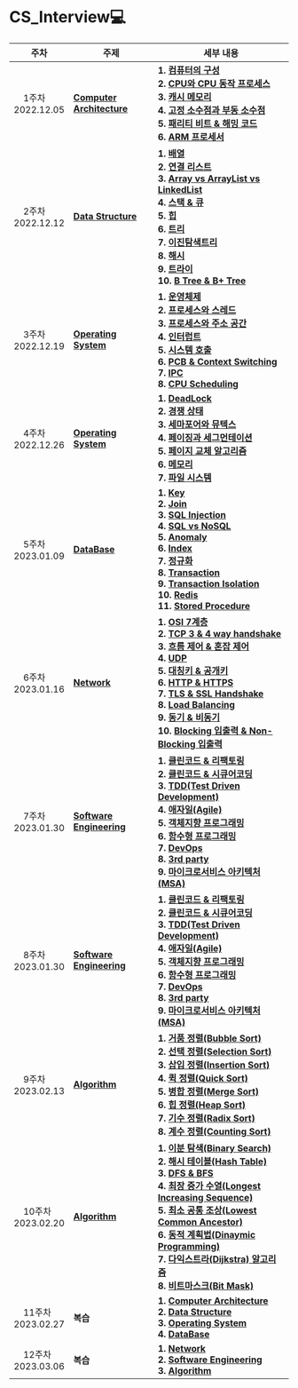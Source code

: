 # CS_Interview💻

<table>
	<thead>
		<tr>
			<th>주차</th>
			<th>주제</th>
			<th>세부 내용</th>
		</tr>
	</thead>
	<tbody>
		<tr>
			<td>&nbsp;&nbsp;&nbsp;&nbsp;1주차<br>2022.12.05</td>
			<td><strong><a href="https://github.com/hyeon-kyeong/CS_Interview/tree/main/Computer%20Architecture">Computer Architecture</a></strong></td>
			<td>
        <strong>1. <a href="https://github.com/hyeon-kyeong/CS_Interview/blob/main/Computer%20Architecture/%EC%BB%B4%ED%93%A8%ED%84%B0%EC%9D%98%20%EA%B5%AC%EC%84%B1.md">컴퓨터의 구성</a></strong><br>
				<strong>2. <a href="https://github.com/hyeon-kyeong/CS_Interview/blob/main/Computer%20Architecture/CPU%EC%99%80%20CPU%20%EB%8F%99%EC%9E%91%20%ED%94%84%EB%A1%9C%EC%84%B8%EC%8A%A4.md">CPU와 CPU 동작 프로세스</a></strong><br>
        <strong>3. <a href="https://github.com/hyeon-kyeong/CS_Interview/blob/main/Computer%20Architecture/%EC%BA%90%EC%8B%9C%20%EB%A9%94%EB%AA%A8%EB%A6%AC.md">캐시 메모리</a></strong><br>
				<strong>4. <a href="https://github.com/hyeon-kyeong/CS_Interview/blob/main/Computer%20Architecture/%EA%B3%A0%EC%A0%95%20%EC%86%8C%EC%88%98%EC%A0%90%EA%B3%BC%20%EB%B6%80%EB%8F%99%20%EC%86%8C%EC%88%98%EC%A0%90.md">고정 소수점과 부동 소수점</a></strong><br>
				<strong>5. <a href="https://github.com/hyeon-kyeong/CS_Interview/blob/main/Computer%20Architecture/%ED%8C%A8%EB%A6%AC%ED%8B%B0%20%EB%B9%84%ED%8A%B8%20%26%20%ED%95%B4%EB%B0%8D%20%EC%BD%94%EB%93%9C.md">패리티 비트 & 해밍 코드</a></strong><br>
        <strong>6. <a href="https://github.com/hyeon-kyeong/CS_Interview/blob/main/Computer%20Architecture/ARM%20%ED%94%84%EB%A1%9C%EC%84%B8%EC%84%9C.md">ARM 프로세서</a></strong>
			</td>
		</tr>
		<tr>
			<td>&nbsp;&nbsp;&nbsp;&nbsp;2주차<br>2022.12.12</td>
			<td><strong><a href="https://github.com/hyeon-kyeong/CS_Interview/tree/main/Data%20Structure">Data Structure</a></strong></td>
			<td>
        <strong>1. <a href="https://github.com/hyeon-kyeong/CS_Interview/blob/main/Data%20Structure/%EB%B0%B0%EC%97%B4.md">배열</a></strong><br>
				<strong>2. <a href="https://github.com/hyeon-kyeong/CS_Interview/blob/main/Data%20Structure/%EC%97%B0%EA%B2%B0%20%EB%A6%AC%EC%8A%A4%ED%8A%B8.md">연결 리스트</a></strong><br>
				<strong>3. <a href="https://github.com/hyeon-kyeong/CS_Interview/blob/main/Data%20Structure/Array%20vs%20ArrayList%20vs%20LinkedList.md">Array vs ArrayList vs LinkedList</a></strong><br>
				<strong>4. <a href="https://github.com/hyeon-kyeong/CS_Interview/blob/main/Data%20Structure/%EC%8A%A4%ED%83%9D%20%26%20%ED%81%90.md">스택 & 큐</a></strong><br>
				<strong>5. <a href="https://github.com/hyeon-kyeong/CS_Interview/blob/main/Data%20Structure/%ED%9E%99.md">힙</a></strong><br>
				<strong>6. <a href="https://github.com/hyeon-kyeong/CS_Interview/blob/main/Data%20Structure/%ED%8A%B8%EB%A6%AC.md">트리</a></strong><br>
				<strong>7. <a href="https://github.com/hyeon-kyeong/CS_Interview/blob/main/Data%20Structure/%EC%9D%B4%EC%A7%84%20%ED%83%90%EC%83%89%20%ED%8A%B8%EB%A6%AC.md">이진탐색트리</a></strong><br>
				<strong>8. <a href="https://github.com/hyeon-kyeong/CS_Interview/blob/main/Data%20Structure/%ED%95%B4%EC%8B%9C.md">해시</a></strong><br>
        <strong>9. <a href="https://github.com/hyeon-kyeong/CS_Interview/blob/main/Data%20Structure/%ED%8A%B8%EB%9D%BC%EC%9D%B4.md">트라이</a></strong><br>
        <strong>10. <a href="https://github.com/hyeon-kyeong/CS_Interview/blob/main/Data%20Structure/B%20Tree%20%26%20B%2B%20Tree.md">B Tree & B+ Tree</a></strong>
			</td>
		</tr>
    <tr>
			<td>&nbsp;&nbsp;&nbsp;&nbsp;3주차<br>2022.12.19</td>
			<td><strong><a href="https://github.com/hyeon-kyeong/CS_Interview/tree/main/Operating%20System">Operating System</a></strong></td>
			<td><strong>1. <a href="https://github.com/hyeon-kyeong/CS_Interview/blob/main/Operating%20System/%EC%9A%B4%EC%98%81%EC%B2%B4%EC%A0%9C.md">운영체제</a></strong><br>
				<strong>2. <a href="https://github.com/hyeon-kyeong/CS_Interview/blob/main/Operating%20System/%ED%94%84%EB%A1%9C%EC%84%B8%EC%8A%A4%EC%99%80%20%EC%8A%A4%EB%A0%88%EB%93%9C.md">프로세스와 스레드</a></strong><br>
				<strong>3. <a href="https://github.com/hyeon-kyeong/CS_Interview/blob/main/Operating%20System/%ED%94%84%EB%A1%9C%EC%84%B8%EC%8A%A4%20%EC%A3%BC%EC%86%8C%20%EA%B3%B5%EA%B0%84.md">프로세스와 주소 공간</a></strong><br>
				<strong>4. <a href="https://github.com/hyeon-kyeong/CS_Interview/blob/main/Operating%20System/%EC%9D%B8%ED%84%B0%EB%9F%BD%ED%8A%B8.md">인터럽트</a></strong><br>
				<strong>5. <a href="https://github.com/hyeon-kyeong/CS_Interview/blob/main/Operating%20System/%EC%8B%9C%EC%8A%A4%ED%85%9C%20%ED%98%B8%EC%B6%9C.md">시스템 호출</a></strong><br>
				<strong>6. <a href="https://github.com/hyeon-kyeong/CS_Interview/blob/main/Operating%20System/PCB%20%26%20Context%20Switching.md">PCB & Context Switching</a></strong><br>
				<strong>7. <a href="https://github.com/hyeon-kyeong/CS_Interview/blob/main/Operating%20System/IPC.md">IPC</a></strong><br>
				<strong>8. <a href="https://github.com/hyeon-kyeong/CS_Interview/blob/main/Operating%20System/CPU%20Scheduling.md">CPU Scheduling</a></strong>
			</td>
		</tr>
    <tr>
			<td>&nbsp;&nbsp;&nbsp;&nbsp;4주차<br>2022.12.26</td>
			<td><strong><a href="https://github.com/hyeon-kyeong/CS_Interview/tree/main/Operating%20System">Operating System</a></strong></td>
			<td><strong>1. <a href="https://github.com/hyeon-kyeong/CS_Interview/blob/main/Operating%20System/DeadLock.md">DeadLock</a></strong><br>
				<strong>2. <a href="https://github.com/hyeon-kyeong/CS_Interview/blob/main/Operating%20System/%EA%B2%BD%EC%9F%81%20%EC%83%81%ED%83%9C.md">경쟁 상태</a></strong><br>
				<strong>3. <a href="https://github.com/hyeon-kyeong/CS_Interview/blob/main/Operating%20System/%EC%84%B8%EB%A7%88%ED%8F%AC%EC%96%B4%EC%99%80%20%EB%AE%A4%ED%85%8D%EC%8A%A4.md">세마포어와 뮤텍스</a></strong><br>
				<strong>4. <a href="https://github.com/hyeon-kyeong/CS_Interview/blob/main/Operating%20System/%ED%8E%98%EC%9D%B4%EC%A7%95%EA%B3%BC%20%EC%84%B8%EA%B7%B8%EB%A8%BC%ED%85%8C%EC%9D%B4%EC%85%98.md">페이징과 세그먼테이션</a></strong><br>
				<strong>5. <a href="https://github.com/hyeon-kyeong/CS_Interview/blob/main/Operating%20System/%ED%8E%98%EC%9D%B4%EC%A7%80%20%EA%B5%90%EC%B2%B4%20%EC%95%8C%EA%B3%A0%EB%A6%AC%EC%A6%98.md">페이지 교체 알고리즘</a></strong><br>
				<strong>6. <a href="https://github.com/hyeon-kyeong/CS_Interview/blob/main/Operating%20System/%EB%A9%94%EB%AA%A8%EB%A6%AC.md">메모리</a></strong><br>
				<strong>7. <a href="https://github.com/hyeon-kyeong/CS_Interview/blob/main/Operating%20System/%ED%8C%8C%EC%9D%BC%20%EC%8B%9C%EC%8A%A4%ED%85%9C.md">파일 시스템</a></strong>
			</td>
		</tr>
    <tr>
			<td>&nbsp;&nbsp;&nbsp;&nbsp;5주차<br>2023.01.09</td>
			<td><strong><a href="https://github.com/hyeon-kyeong/CS_Interview/tree/main/DataBase">DataBase</a></strong></td>
			<td><strong>1. <a href="https://github.com/hyeon-kyeong/CS_Interview/blob/main/DataBase/Key.md">Key</a></strong><br>
				<strong>2. <a href="https://github.com/hyeon-kyeong/CS_Interview/blob/main/DataBase/Join.md">Join</a></strong><br>
				<strong>3. <a href="https://github.com/hyeon-kyeong/CS_Interview/blob/main/DataBase/SQL%20Injection.md">SQL Injection</a></strong><br>
				<strong>4. <a href="https://github.com/hyeon-kyeong/CS_Interview/blob/main/DataBase/SQL%20%26%20NoSQL.md">SQL vs NoSQL</a></strong><br>
				<strong>5. <a href="https://github.com/hyeon-kyeong/CS_Interview/blob/main/DataBase/Anomaly.md">Anomaly</a></strong><br>
				<strong>6. <a href="https://github.com/hyeon-kyeong/CS_Interview/blob/main/DataBase/Index.md">Index</a></strong><br>
				<strong>7. <a href="https://github.com/hyeon-kyeong/CS_Interview/blob/main/DataBase/%EC%A0%95%EA%B7%9C%ED%99%94.md">정규화</a></strong><br>
				<strong>8. <a href="https://github.com/hyeon-kyeong/CS_Interview/blob/main/DataBase/Transaction.md">Transaction</a></strong><br>
        <strong>9. <a href="https://github.com/hyeon-kyeong/CS_Interview/blob/main/DataBase/Transaction%20Isolation.md">Transaction Isolation</a></strong><br>
        <strong>10. <a href="https://github.com/hyeon-kyeong/CS_Interview/blob/main/DataBase/Redis.md">Redis</a></strong><br>
        <strong>11. <a href="https://github.com/hyeon-kyeong/CS_Interview/blob/main/DataBase/Stored%20Procedure.md">Stored Procedure</a></strong><br>
			</td>
		</tr>
    <tr>
			<td>&nbsp;&nbsp;&nbsp;&nbsp;6주차<br>2023.01.16</td>
			<td><strong><a href="https://github.com/hyeon-kyeong/CS_Interview/tree/main/Network">Network</a></strong></td>
			<td><strong>1. <a href="https://github.com/hyeon-kyeong/CS_Interview/blob/main/Network/OSI%207%EA%B3%84%EC%B8%B5.md">OSI 7계층</a></strong><br>
				<strong>2. <a href="https://github.com/hyeon-kyeong/CS_Interview/blob/main/Network/TCP%203%20%26%204%20way%20handshake.md">TCP 3 & 4 way handshake</a></strong><br>
				<strong>3. <a href="https://github.com/hyeon-kyeong/CS_Interview/blob/main/Network/%ED%9D%90%EB%A6%84%20%EC%A0%9C%EC%96%B4%20%26%20%ED%98%BC%EC%9E%A1%20%EC%A0%9C%EC%96%B4.md">흐름 제어 & 혼잡 제어</a></strong><br>
				<strong>4. <a href="https://github.com/hyeon-kyeong/CS_Interview/blob/main/Network/UDP.md">UDP</a></strong><br>
				<strong>5. <a href="https://github.com/hyeon-kyeong/CS_Interview/blob/main/Network/%EB%8C%80%EC%B9%AD%ED%82%A4%20%EA%B3%B5%EA%B0%9C%ED%82%A4.md">대칭키 & 공개키</a></strong><br>
				<strong>6. <a href="https://github.com/hyeon-kyeong/CS_Interview/blob/main/Network/HTTP%20%26%20HTTPS.md">HTTP & HTTPS</a></strong><br>
				<strong>7. <a href="https://github.com/hyeon-kyeong/CS_Interview/blob/main/Network/TLS%20%26%20SSL%20Handshake.md">TLS & SSL Handshake</a></strong><br>
				<strong>8. <a href="https://github.com/hyeon-kyeong/CS_Interview/blob/main/Network/Load%20Balancing.md">Load Balancing</a></strong><br>
        <strong>9. <a href="https://github.com/hyeon-kyeong/CS_Interview/blob/main/DataBase/Transaction%20Isolation.md">동기 & 비동기</a></strong><br>
        <strong>10. <a href="https://github.com/hyeon-kyeong/CS_Interview/blob/main/Network/Blocking%20%EC%9E%85%EC%B6%9C%EB%A0%A5%20%26%20Non-Blocking%20%EC%9E%85%EC%B6%9C%EB%A0%A5.md">Blocking 입출력 & Non-Blocking 입출력</a></strong><br>
			</td>
		</tr>
    <tr>
			<td>&nbsp;&nbsp;&nbsp;&nbsp;7주차<br>2023.01.30</td>
			<td><strong><a href="https://github.com/hyeon-kyeong/CS_Interview/tree/main/Software%20Engineering">Software Engineering</a></strong></td>
			<td><strong>1. <a href="https://github.com/hyeon-kyeong/CS_Interview/blob/main/Software%20Engineering/%ED%81%B4%EB%A6%B0%EC%BD%94%EB%93%9C%EC%99%80%20%EB%A6%AC%ED%8C%A9%ED%86%A0%EB%A7%81.md">클린코드 & 리팩토링</a></strong><br>
				<strong>2. <a href="https://github.com/hyeon-kyeong/CS_Interview/blob/main/Software%20Engineering/%ED%81%B4%EB%A6%B0%EC%BD%94%EB%93%9C%20%26%20%EC%8B%9C%ED%81%90%EC%96%B4%EC%BD%94%EB%94%A9.md">클린코드 & 시큐어코딩</a></strong><br>
				<strong>3. <a href="https://github.com/hyeon-kyeong/CS_Interview/blob/main/Software%20Engineering/TDD(Test%20Driven%20Development).md">TDD(Test Driven Development)</a></strong><br>
				<strong>4. <a href="https://github.com/hyeon-kyeong/CS_Interview/blob/main/Software%20Engineering/%EC%95%A0%EC%9E%90%EC%9D%BC(Agile).md">애자일(Agile)</a></strong><br>
				<strong>5. <a href="https://github.com/hyeon-kyeong/CS_Interview/blob/main/Software%20Engineering/%EA%B0%9D%EC%B2%B4%EC%A7%80%ED%96%A5%20%ED%94%84%EB%A1%9C%EA%B7%B8%EB%9E%98%EB%B0%8D.md">객체지향 프로그래밍</a></strong><br>
				<strong>6. <a href="https://github.com/hyeon-kyeong/CS_Interview/blob/main/Software%20Engineering/%ED%95%A8%EC%88%98%ED%98%95%20%ED%94%84%EB%A1%9C%EA%B7%B8%EB%9E%98%EB%B0%8D.md">함수형 프로그래밍</a></strong><br>
				<strong>7. <a href="https://github.com/hyeon-kyeong/CS_Interview/blob/main/Software%20Engineering/DevOps.md">DevOps</a></strong><br>
				<strong>8. <a href="https://github.com/hyeon-kyeong/CS_Interview/blob/main/Software%20Engineering/3rd%20party.md">3rd party</a></strong><br>
        <strong>9. <a href="https://github.com/hyeon-kyeong/CS_Interview/blob/main/Software%20Engineering/%EB%A7%88%EC%9D%B4%ED%81%AC%EB%A1%9C%EC%84%9C%EB%B9%84%EC%8A%A4%20%EC%95%84%ED%82%A4%ED%85%8D%EC%B2%98(MSA).md">마이크로서비스 아키텍처(MSA)</a></strong>
			</td>
		</tr>
		<tr>
			<td>&nbsp;&nbsp;&nbsp;&nbsp;8주차<br>2023.01.30</td>
			<td><strong><a href="https://github.com/hyeon-kyeong/CS_Interview/tree/main/Software%20Engineering">Software Engineering</a></strong></td>
			<td><strong>1. <a href="https://github.com/hyeon-kyeong/CS_Interview/blob/main/Software%20Engineering/%ED%81%B4%EB%A6%B0%EC%BD%94%EB%93%9C%EC%99%80%20%EB%A6%AC%ED%8C%A9%ED%86%A0%EB%A7%81.md">클린코드 & 리팩토링</a></strong><br>
				<strong>2. <a href="https://github.com/hyeon-kyeong/CS_Interview/blob/main/Software%20Engineering/%ED%81%B4%EB%A6%B0%EC%BD%94%EB%93%9C%20%26%20%EC%8B%9C%ED%81%90%EC%96%B4%EC%BD%94%EB%94%A9.md">클린코드 & 시큐어코딩</a></strong><br>
				<strong>3. <a href="https://github.com/hyeon-kyeong/CS_Interview/blob/main/Software%20Engineering/TDD(Test%20Driven%20Development).md">TDD(Test Driven Development)</a></strong><br>
				<strong>4. <a href="https://github.com/hyeon-kyeong/CS_Interview/blob/main/Software%20Engineering/%EC%95%A0%EC%9E%90%EC%9D%BC(Agile).md">애자일(Agile)</a></strong><br>
				<strong>5. <a href="https://github.com/hyeon-kyeong/CS_Interview/blob/main/Software%20Engineering/%EA%B0%9D%EC%B2%B4%EC%A7%80%ED%96%A5%20%ED%94%84%EB%A1%9C%EA%B7%B8%EB%9E%98%EB%B0%8D.md">객체지향 프로그래밍</a></strong><br>
				<strong>6. <a href="https://github.com/hyeon-kyeong/CS_Interview/blob/main/Software%20Engineering/%ED%95%A8%EC%88%98%ED%98%95%20%ED%94%84%EB%A1%9C%EA%B7%B8%EB%9E%98%EB%B0%8D.md">함수형 프로그래밍</a></strong><br>
				<strong>7. <a href="https://github.com/hyeon-kyeong/CS_Interview/blob/main/Software%20Engineering/DevOps.md">DevOps</a></strong><br>
				<strong>8. <a href="https://github.com/hyeon-kyeong/CS_Interview/blob/main/Software%20Engineering/3rd%20party.md">3rd party</a></strong><br>
        <strong>9. <a href="https://github.com/hyeon-kyeong/CS_Interview/blob/main/Software%20Engineering/%EB%A7%88%EC%9D%B4%ED%81%AC%EB%A1%9C%EC%84%9C%EB%B9%84%EC%8A%A4%20%EC%95%84%ED%82%A4%ED%85%8D%EC%B2%98(MSA).md">마이크로서비스 아키텍처(MSA)</a></strong>
			</td>
		</tr>
		<tr>
			<td>&nbsp;&nbsp;&nbsp;&nbsp;9주차<br>2023.02.13</td>
			<td><strong><a href="https://github.com/hyeon-kyeong/CS_Interview/tree/main/Algorithm">Algorithm</a></strong></td>
			<td><strong>1. <a href="https://github.com/hyeon-kyeong/CS_Interview/blob/main/Algorithm/%EA%B1%B0%ED%92%88%20%EC%A0%95%EB%A0%AC.md">거품 정렬(Bubble Sort)</a></strong><br>
				<strong>2. <a href="https://github.com/hyeon-kyeong/CS_Interview/blob/main/Algorithm/%EC%84%A0%ED%83%9D%20%EC%A0%95%EB%A0%AC.md">선택 정렬(Selection Sort)</a></strong><br>
				<strong>3. <a href="https://github.com/hyeon-kyeong/CS_Interview/blob/main/Algorithm/%EC%82%BD%EC%9E%85%20%EC%A0%95%EB%A0%AC(Insertion%20Sort).md">삽입 정렬(Insertion Sort)</a></strong><br>
				<strong>4. <a href="https://github.com/hyeon-kyeong/CS_Interview/blob/main/Algorithm/%ED%80%B5%20%EC%A0%95%EB%A0%AC(Quick%20Sort).md">퀵 정렬(Quick Sort)</a></strong><br>
				<strong>5. <a href="https://github.com/hyeon-kyeong/CS_Interview/blob/main/Algorithm/%EB%B3%91%ED%95%A9%20%EC%A0%95%EB%A0%AC(Merge%20Sort).md">병합 정렬(Merge Sort)</a></strong><br>
				<strong>6. <a href="https://github.com/hyeon-kyeong/CS_Interview/blob/main/Algorithm/%ED%9E%99%20%EC%A0%95%EB%A0%AC(Heap%20Sort).md">힙 정렬(Heap Sort)</a></strong><br>
				<strong>7. <a href="https://github.com/hyeon-kyeong/CS_Interview/blob/main/Algorithm/%EA%B8%B0%EC%88%98%20%EC%A0%95%EB%A0%AC(Radix%20Sort).md">기수 정렬(Radix Sort)</a></strong><br>
				<strong>8. <a href="https://github.com/hyeon-kyeong/CS_Interview/blob/main/Algorithm/%EA%B3%84%EC%88%98%20%EC%A0%95%EB%A0%AC(Counting%20Sort).md">계수 정렬(Counting Sort)</a></strong>
			</td>
		</tr>
		<tr>
			<td>&nbsp;&nbsp;&nbsp;&nbsp;10주차<br>2023.02.20</td>
			<td><strong><a href="https://github.com/hyeon-kyeong/CS_Interview/tree/main/Algorithm">Algorithm</a></strong></td>
			<td><strong>1. <a href="https://github.com/hyeon-kyeong/CS_Interview/blob/main/Algorithm/%EC%9D%B4%EB%B6%84%20%ED%83%90%EC%83%89(Binary%20Search).md">이분 탐색(Binary Search)</a></strong><br>
				<strong>2. <a href="https://github.com/hyeon-kyeong/CS_Interview/blob/main/Algorithm/%ED%95%B4%EC%8B%9C%20%ED%85%8C%EC%9D%B4%EB%B8%94(Hash%20Table).md">해시 테이블(Hash Table)</a></strong><br>
				<strong>3. <a href="https://github.com/hyeon-kyeong/CS_Interview/blob/main/Algorithm/DFS%20%26%20BFS.md">DFS & BFS</a></strong><br>
				<strong>4. <a href="https://github.com/hyeon-kyeong/CS_Interview/blob/main/Algorithm/%EC%B5%9C%EC%9E%A5%20%EC%A6%9D%EA%B0%80%20%EC%88%98%EC%97%B4(Longest%20Increasing%20Sequence).md">최장 증가 수열(Longest Increasing Sequence)</a></strong><br>
				<strong>5. <a href="https://github.com/hyeon-kyeong/CS_Interview/blob/main/Algorithm/%EC%B5%9C%EC%86%8C%20%EA%B3%B5%ED%86%B5%20%EC%A1%B0%EC%83%81(Lowest%20Common%20Ancestor)%20%EC%95%8C%EA%B3%A0%EB%A6%AC%EC%A6%98.md">최소 공통 조상(Lowest Common Ancestor)</a></strong><br>
				<strong>6. <a href="https://github.com/hyeon-kyeong/CS_Interview/blob/main/Algorithm/%EB%8F%99%EC%A0%81%20%EA%B3%84%ED%9A%8D%EB%B2%95(Dynamic%20Programming).md">동적 계획법(Dinaymic Programming)</a></strong><br>
				<strong>7. <a href="https://github.com/hyeon-kyeong/CS_Interview/blob/main/Algorithm/%EB%8B%A4%EC%9D%B5%EC%8A%A4%ED%8A%B8%EB%9D%BC(Dijkstra)%20%EC%95%8C%EA%B3%A0%EB%A6%AC%EC%A6%98.md">다익스트라(Dijkstra) 알고리즘</a></strong><br>
				<strong>8. <a href="https://github.com/hyeon-kyeong/CS_Interview/blob/main/Algorithm/%EB%B9%84%ED%8A%B8%EB%A7%88%EC%8A%A4%ED%81%AC(BitMask).md">비트마스크(Bit Mask)</a></strong>
			</td>
		</tr>
		<tr>
			<td>&nbsp;&nbsp;&nbsp;&nbsp;11주차<br>2023.02.27</td>
			<td><strong>복습</a></strong></td>
			<td><strong>1. <a href="https://github.com/hyeon-kyeong/CS_Interview/tree/main/Computer%20Architecture">Computer Architecture</a></strong><br>
				<strong>2. <a href="https://github.com/hyeon-kyeong/CS_Interview/tree/main/Data%20Structure">Data Structure</a></strong><br>
				<strong>3. <a href="https://github.com/hyeon-kyeong/CS_Interview/tree/main/Operating%20System">Operating System</a></strong><br>
				<strong>4. <a href="https://github.com/hyeon-kyeong/CS_Interview/tree/main/DataBase">DataBase</a></strong>
			</td>
		</tr>
		<tr>
			<td>&nbsp;&nbsp;&nbsp;&nbsp;12주차<br>2023.03.06</td>
			<td><strong>복습</strong></td>
			<td><strong>1. <a href="https://github.com/hyeon-kyeong/CS_Interview/tree/main/Network">Network</a></strong><br>
				<strong>2. <a href="https://github.com/hyeon-kyeong/CS_Interview/tree/main/Software%20Engineering">Software Engineering</a></strong><br>
				<strong>3. <a href="https://github.com/hyeon-kyeong/CS_Interview/tree/main/Algorithm">Algorithm</a></strong><br>
			</td>
		</tr>
	</tbody>
</table>
